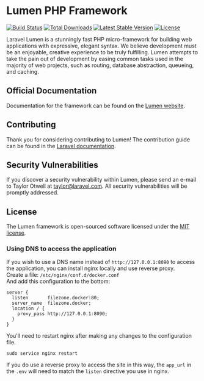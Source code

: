 # Lumen PHP Framework

[![Build Status](https://travis-ci.org/laravel/lumen-framework.svg)](https://travis-ci.org/laravel/lumen-framework)
[![Total Downloads](https://poser.pugx.org/laravel/lumen-framework/d/total.svg)](https://packagist.org/packages/laravel/lumen-framework)
[![Latest Stable Version](https://poser.pugx.org/laravel/lumen-framework/v/stable.svg)](https://packagist.org/packages/laravel/lumen-framework)
[![License](https://poser.pugx.org/laravel/lumen-framework/license.svg)](https://packagist.org/packages/laravel/lumen-framework)

Laravel Lumen is a stunningly fast PHP micro-framework for building web applications with expressive, elegant syntax. We believe development must be an enjoyable, creative experience to be truly fulfilling. Lumen attempts to take the pain out of development by easing common tasks used in the majority of web projects, such as routing, database abstraction, queueing, and caching.

## Official Documentation

Documentation for the framework can be found on the [Lumen website](https://lumen.laravel.com/docs).

## Contributing

Thank you for considering contributing to Lumen! The contribution guide can be found in the [Laravel documentation](https://laravel.com/docs/contributions).

## Security Vulnerabilities

If you discover a security vulnerability within Lumen, please send an e-mail to Taylor Otwell at taylor@laravel.com. All security vulnerabilities will be promptly addressed.

## License

The Lumen framework is open-sourced software licensed under the [MIT license](https://opensource.org/licenses/MIT).


### Using DNS to access the application
If you wish to use a DNS name instead of `http://127.0.0.1:8090` to access the application, you can install nginx locally and use reverse proxy.  
Create a file: `/etc/nginx/conf.d/docker.conf`  
And add this configuration to the bottom:
```
server {
  listen       filezone.docker:80;
  server_name  filezone.docker;
  location / {
    proxy_pass http://127.0.0.1:8090;
  }
}
```
You'll need to restart nginx after making any changes to the configuration file.  
```
sudo service nginx restart
```  
If you do use a reverse proxy to access the site in this way, the `app_url` in the `.env` will need to match the `listen` directive you use in nginx.
